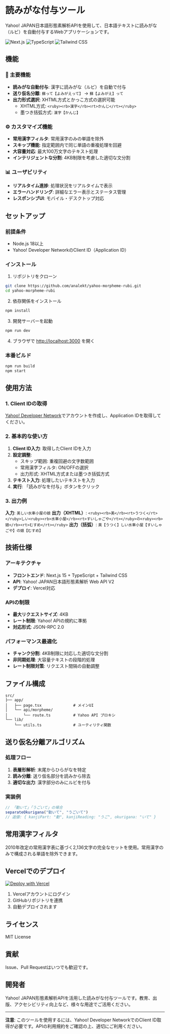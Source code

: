 # 読みがな付与ツール

Yahoo! JAPAN日本語形態素解析APIを使用して、日本語テキストに読みがな（ルビ）を自動付与するWebアプリケーションです。

![Next.js](https://img.shields.io/badge/Next.js-15.3.3-black)
![TypeScript](https://img.shields.io/badge/TypeScript-5-blue)
![Tailwind CSS](https://img.shields.io/badge/Tailwind_CSS-3-38B2AC)

## 機能

### 🎯 主要機能
- **読みがな自動付与**: 漢字に読みがな（ルビ）を自動で付与
- **送り仮名分離**: `蘇って【よみがえって】` → `蘇【よみがえ】って`
- **出力形式選択**: XHTML方式とかっこ方式の選択可能
  - XHTML方式: `<ruby><rb>漢字</rb><rt>かんじ</rt></ruby>`
  - 墨つき括弧方式: `漢字【かんじ】`

### ⚙️ カスタマイズ機能
- **常用漢字フィルタ**: 常用漢字のみの単語を除外
- **スキップ機能**: 指定範囲内で同じ単語の重複処理を回避
- **大容量対応**: 最大100万文字のテキスト処理
- **インテリジェントな分割**: 4KB制限を考慮した適切な文分割

### 📊 ユーザビリティ
- **リアルタイム進捗**: 処理状況をリアルタイムで表示
- **エラーハンドリング**: 詳細なエラー表示とステータス管理
- **レスポンシブUI**: モバイル・デスクトップ対応

## セットアップ

### 前提条件
- Node.js 18以上
- Yahoo! Developer NetworkのClient ID（Application ID）

### インストール

1. リポジトリをクローン
```bash
git clone https://github.com/analekt/yahoo-morpheme-rubi.git
cd yahoo-morpheme-rubi
```

2. 依存関係をインストール
```bash
npm install
```

3. 開発サーバーを起動
```bash
npm run dev
```

4. ブラウザで [http://localhost:3000](http://localhost:3000) を開く

### 本番ビルド
```bash
npm run build
npm start
```

## 使用方法

### 1. Client IDの取得
[Yahoo! Developer Network](https://developer.yahoo.co.jp/)でアカウントを作成し、Application IDを取得してください。

### 2. 基本的な使い方
1. **Client ID入力**: 取得したClient IDを入力
2. **設定調整**: 
   - スキップ範囲: 重複回避の文字数範囲
   - 常用漢字フィルタ: ON/OFFの選択
   - 出力形式: XHTML方式または墨つき括弧方式
3. **テキスト入力**: 処理したいテキストを入力
4. **実行**: 「読みがなを付与」ボタンをクリック

### 3. 出力例
**入力**: `美しい水車小屋の娘`
**出力（XHTML）**: `<ruby><rb>美</rb><rt>うつく</rt></ruby>しい<ruby><rb>水車小屋</rb><rt>すいしゃごや</rt></ruby>の<ruby><rb>娘</rb><rt>むすめ</rt></ruby>`
**出力（括弧）**: `美【うつく】しい水車小屋【すいしゃごや】の娘【むすめ】`

## 技術仕様

### アーキテクチャ
- **フロントエンド**: Next.js 15 + TypeScript + Tailwind CSS
- **API**: Yahoo! JAPAN日本語形態素解析 Web API V2
- **デプロイ**: Vercel対応

### APIの制限
- **最大リクエストサイズ**: 4KB
- **レート制限**: Yahoo! APIの規約に準拠
- **対応形式**: JSON-RPC 2.0

### パフォーマンス最適化
- **チャンク分割**: 4KB制限に対応した適切な文分割
- **非同期処理**: 大容量テキストの段階的処理
- **レート制限対策**: リクエスト間隔の自動調整

## ファイル構成

```
src/
├── app/
│   ├── page.tsx              # メインUI
│   └── api/morpheme/
│       └── route.ts          # Yahoo API プロキシ
└── lib/
    └── utils.ts              # ユーティリティ関数
```

## 送り仮名分離アルゴリズム

### 処理フロー
1. **表層形解析**: 末尾からひらがなを特定
2. **読み分離**: 送り仮名部分を読みから除去
3. **適切な出力**: 漢字部分のみにルビを付与

### 実装例
```typescript
// 「動いて」「うごいて」の場合
separateOkurigana("動いて", "うごいて")
// 返値: { kanjiPart: "動", kanjiReading: "うご", okurigana: "いて" }
```

## 常用漢字フィルタ

2010年改定の常用漢字表に基づく2,136文字の完全なセットを使用。常用漢字のみで構成される単語を除外できます。

## Vercelでのデプロイ

[![Deploy with Vercel](https://vercel.com/button)](https://vercel.com/new/git/external?repository-url=https://github.com/analekt/yahoo-morpheme-rubi)

1. Vercelアカウントにログイン
2. GitHubリポジトリを連携
3. 自動デプロイされます

## ライセンス

MIT License

## 貢献

Issue、Pull Requestはいつでも歓迎です。

## 開発者

Yahoo! JAPAN形態素解析APIを活用した読みがな付与ツールです。教育、出版、アクセシビリティ向上など、様々な用途でご活用ください。

---

**注意**: このツールを使用するには、Yahoo! Developer NetworkでのClient ID取得が必要です。APIの利用規約をご確認の上、適切にご利用ください。